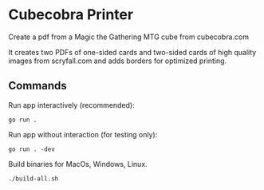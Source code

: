# Cubecobra Printer

Create a pdf from a Magic the Gathering MTG cube from cubecobra.com

It creates two PDFs of one-sided cards and two-sided cards of high quality images from scryfall.com and adds borders for optimized printing.

## Commands

Run app interactively (recommended):

`go run .`

Run app without interaction (for testing only):

`go run . -dev`

Build binaries for MacOs, Windows, Linux.

`./build-all.sh`
